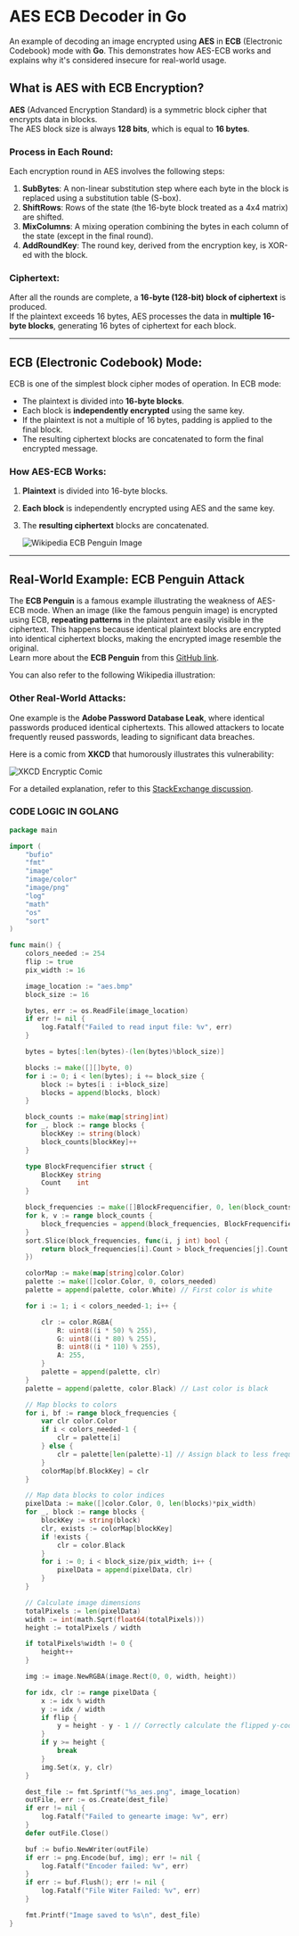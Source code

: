 # **AES ECB Decoder in Go**

An example of decoding an image encrypted using **AES** in **ECB** (Electronic Codebook) mode with **Go**. This demonstrates how AES-ECB works and explains why it's considered insecure for real-world usage.

## **What is AES with ECB Encryption?**

**AES** (Advanced Encryption Standard) is a symmetric block cipher that encrypts data in blocks.  
The AES block size is always **128 bits**, which is equal to **16 bytes**.

### **Process in Each Round:**

Each encryption round in AES involves the following steps:

1. **SubBytes**: A non-linear substitution step where each byte in the block is replaced using a substitution table (S-box).
2. **ShiftRows**: Rows of the state (the 16-byte block treated as a 4x4 matrix) are shifted.
3. **MixColumns**: A mixing operation combining the bytes in each column of the state (except in the final round).
4. **AddRoundKey**: The round key, derived from the encryption key, is XOR-ed with the block.

### **Ciphertext:**

After all the rounds are complete, a **16-byte (128-bit) block of ciphertext** is produced.  
If the plaintext exceeds 16 bytes, AES processes the data in **multiple 16-byte blocks**, generating 16 bytes of ciphertext for each block.

---

## **ECB (Electronic Codebook) Mode:**

ECB is one of the simplest block cipher modes of operation. In ECB mode:

- The plaintext is divided into **16-byte blocks**.
- Each block is **independently encrypted** using the same key.
- If the plaintext is not a multiple of 16 bytes, padding is applied to the final block.
- The resulting ciphertext blocks are concatenated to form the final encrypted message.

### **How AES-ECB Works:**

1. **Plaintext** is divided into 16-byte blocks.  
2. **Each block** is independently encrypted using AES and the same key.
3. The **resulting ciphertext** blocks are concatenated.

   ![Wikipedia ECB Penguin Image](https://github.com/5olitude/AES_ECB-DECODER/blob/7a2a45ad849d19343d4fe402bba6ac78275a88f3/Screens.png)
---

## **Real-World Example: ECB Penguin Attack**

The **ECB Penguin** is a famous example illustrating the weakness of AES-ECB mode. When an image (like the famous penguin image) is encrypted using ECB, **repeating patterns** in the plaintext are easily visible in the ciphertext. This happens because identical plaintext blocks are encrypted into identical ciphertext blocks, making the encrypted image resemble the original.  
Learn more about the **ECB Penguin** from this [GitHub link](https://github.com/robertdavidgraham/ecb-penguin).

You can also refer to the following Wikipedia illustration:



### **Other Real-World Attacks**:

One example is the **Adobe Password Database Leak**, where identical passwords produced identical ciphertexts. This allowed attackers to locate frequently reused passwords, leading to significant data breaches.

Here is a comic from **XKCD** that humorously illustrates this vulnerability:

![XKCD Encryptic Comic](https://imgs.xkcd.com/comics/encryptic_2x.png)

For a detailed explanation, refer to this [StackExchange discussion](https://crypto.stackexchange.com/questions/14487/can-someone-explain-the-ecb-penguin).


### CODE LOGIC IN GOLANG 

```go
package main

import (
	"bufio"
	"fmt"
	"image"
	"image/color"
	"image/png"
	"log"
	"math"
	"os"
	"sort"
)

func main() {
	colors_needed := 254
	flip := true
	pix_width := 16

	image_location := "aes.bmp"
	block_size := 16

	bytes, err := os.ReadFile(image_location)
	if err != nil {
		log.Fatalf("Failed to read input file: %v", err)
	}

	bytes = bytes[:len(bytes)-(len(bytes)%block_size)]

	blocks := make([][]byte, 0)
	for i := 0; i < len(bytes); i += block_size {
		block := bytes[i : i+block_size]
		blocks = append(blocks, block)
	}

	block_counts := make(map[string]int)
	for _, block := range blocks {
		blockKey := string(block)
		block_counts[blockKey]++
	}

	type BlockFrequencifier struct {
		BlockKey string
		Count    int
	}

	block_frequencies := make([]BlockFrequencifier, 0, len(block_counts))
	for k, v := range block_counts {
		block_frequencies = append(block_frequencies, BlockFrequencifier{BlockKey: k, Count: v})
	}
	sort.Slice(block_frequencies, func(i, j int) bool {
		return block_frequencies[i].Count > block_frequencies[j].Count
	})

	colorMap := make(map[string]color.Color)
	palette := make([]color.Color, 0, colors_needed)
	palette = append(palette, color.White) // First color is white

	for i := 1; i < colors_needed-1; i++ {

		clr := color.RGBA{
			R: uint8((i * 50) % 255),
			G: uint8((i * 80) % 255),
			B: uint8((i * 110) % 255),
			A: 255,
		}
		palette = append(palette, clr)
	}
	palette = append(palette, color.Black) // Last color is black

	// Map blocks to colors
	for i, bf := range block_frequencies {
		var clr color.Color
		if i < colors_needed-1 {
			clr = palette[i]
		} else {
			clr = palette[len(palette)-1] // Assign black to less frequent blocks
		}
		colorMap[bf.BlockKey] = clr
	}

	// Map data blocks to color indices
	pixelData := make([]color.Color, 0, len(blocks)*pix_width)
	for _, block := range blocks {
		blockKey := string(block)
		clr, exists := colorMap[blockKey]
		if !exists {
			clr = color.Black
		}
		for i := 0; i < block_size/pix_width; i++ {
			pixelData = append(pixelData, clr)
		}
	}

	// Calculate image dimensions
	totalPixels := len(pixelData)
	width := int(math.Sqrt(float64(totalPixels)))
	height := totalPixels / width

	if totalPixels%width != 0 {
		height++
	}

	img := image.NewRGBA(image.Rect(0, 0, width, height))

	for idx, clr := range pixelData {
		x := idx % width
		y := idx / width
		if flip {
			y = height - y - 1 // Correctly calculate the flipped y-coordinate
		}
		if y >= height {
			break
		}
		img.Set(x, y, clr)
	}

	dest_file := fmt.Sprintf("%s_aes.png", image_location)
	outFile, err := os.Create(dest_file)
	if err != nil {
		log.Fatalf("Failed to genearte image: %v", err)
	}
	defer outFile.Close()

	buf := bufio.NewWriter(outFile)
	if err := png.Encode(buf, img); err != nil {
		log.Fatalf("Encoder failed: %v", err)
	}
	if err := buf.Flush(); err != nil {
		log.Fatalf("File Witer Failed: %v", err)
	}

	fmt.Printf("Image saved to %s\n", dest_file)
}







```
